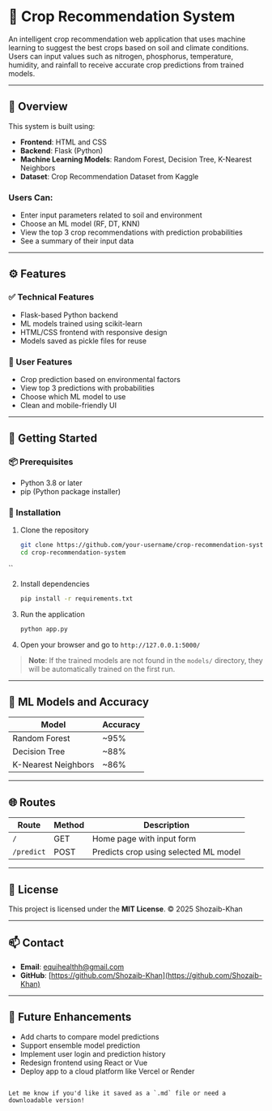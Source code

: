# 🌾 Crop Recommendation System

An intelligent crop recommendation web application that uses machine learning to suggest the best crops based on soil and climate conditions. Users can input values such as nitrogen, phosphorus, temperature, humidity, and rainfall to receive accurate crop predictions from trained models.

---

## 📌 Overview

This system is built using:

- **Frontend**: HTML and CSS  
- **Backend**: Flask (Python)  
- **Machine Learning Models**: Random Forest, Decision Tree, K-Nearest Neighbors  
- **Dataset**: Crop Recommendation Dataset from Kaggle  

### Users Can:

- Enter input parameters related to soil and environment  
- Choose an ML model (RF, DT, KNN)  
- View the top 3 crop recommendations with prediction probabilities  
- See a summary of their input data  

---

## ⚙️ Features

### ✅ Technical Features

- Flask-based Python backend  
- ML models trained using scikit-learn  
- HTML/CSS frontend with responsive design  
- Models saved as pickle files for reuse  

### 🌱 User Features

- Crop prediction based on environmental factors  
- View top 3 predictions with probabilities  
- Choose which ML model to use  
- Clean and mobile-friendly UI  

---

## 🚀 Getting Started

### 📦 Prerequisites

- Python 3.8 or later  
- pip (Python package installer)

### 🔧 Installation

1. Clone the repository  
   ```bash
   git clone https://github.com/your-username/crop-recommendation-system.git
   cd crop-recommendation-system
``

2. Install dependencies

   ```bash
   pip install -r requirements.txt
   ```
3. Run the application

   ```bash
   python app.py
   ```
4. Open your browser and go to
   `http://127.0.0.1:5000/`

> **Note**: If the trained models are not found in the `models/` directory, they will be automatically trained on the first run.

---

## 🧠 ML Models and Accuracy

| Model               | Accuracy |
| ------------------- | -------- |
| Random Forest       | \~95%    |
| Decision Tree       | \~88%    |
| K-Nearest Neighbors | \~86%    |

---

## 🌐 Routes

| Route      | Method | Description                           |
| ---------- | ------ | ------------------------------------- |
| `/`        | GET    | Home page with input form             |
| `/predict` | POST   | Predicts crop using selected ML model |

---

## 📄 License

This project is licensed under the **MIT License**.
© 2025 Shozaib-Khan

---

## 📫 Contact

* **Email**: [equihealthh@gmail.com](mailto:equihealthh@gmail.com)
* **GitHub**: [https://github.com/Shozaib-Khan](https://github.com/Shozaib-Khan)

---

## 🌱 Future Enhancements

* Add charts to compare model predictions
* Support ensemble model prediction
* Implement user login and prediction history
* Redesign frontend using React or Vue
* Deploy app to a cloud platform like Vercel or Render

```

Let me know if you'd like it saved as a `.md` file or need a downloadable version!
```
